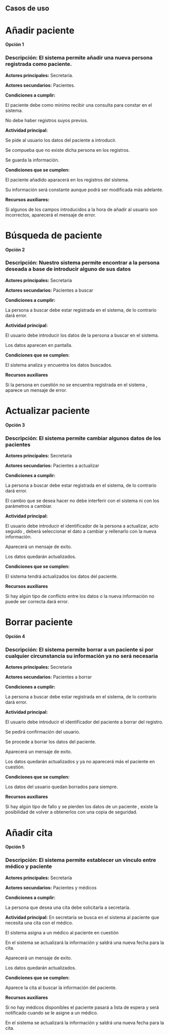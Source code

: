 ## Casos de uso
# Añadir paciente
**Opción 1**
### Descripción: El sistema permite añadir una nueva persona registrada como paciente.

**Actores principales:** Secretaría.

**Actores secundarios:** Pacientes.

 **Condiciones a cumplir:**

El paciente debe como mínimo recibir una consulta para constar en el sistema.

No debe haber registros suyos previos.

 **Actividad principal:**

Se pide al usuario los datos del paciente a introducir.

Se compueba que no existe dicha persona en los registros.

Se guarda la información.

 **Condiciones que se cumplen:**

El paciente añadido aparacerá en los registros del sistema.

Su información será constante aunque podrá ser modificada más adelante.

**Recursos auxiliares:**

Si algunos de los campos introducidos a la hora de añadir al usuario son incorrectos, aparecerá el mensaje de error.

# Búsqueda de paciente 
**Opción 2**

### Descripción: Nuestro sistema permite encontrar a la persona deseada a base de introducir alguno de sus datos

**Actores principales:** Secretaría

**Actores secundarios:** Pacientes a buscar

**Condiciones a cumplir:**

La persona a buscar debe estar registrada en el sistema, de lo contrario dará error.

**Actividad principal:**

El usuario debe introducir los datos de la persona a buscar en el sistema.

Los datos aparecen en pantalla.

**Condiciones que se cumplen:**

El sistema analiza y encuentra los datos buscados.

**Recursos auxiliares**

Si la persona en cuestión no se encuentra registrada en el sistema , aparece un mensaje de error.
# Actualizar paciente
**Opción 3**

### Descripción: El sistema permite cambiar algunos datos de los pacientes

**Actores principales:** Secretaría

**Actores secundarios:** Pacientes a actualizar

**Condiciones a cumplir:**

La persona a buscar debe estar registrada en el sistema, de lo contrario dará error.

El cambio que se desea hacer no debe interferir con el sistema ni con los parámetros a cambiar.

**Actividad principal:**

El usuario debe introducir el identificador de la persona a actualizar, acto seguido , deberá seleccionar el dato a cambiar y rellenarlo con la nueva información.

Aparecerá un mensaje de exito.

Los datos quedarán actualizados.

**Condiciones que se cumplen:**

El sistema tendrá actualizados los datos del paciente.

**Recursos auxiliares**

Si hay algún tipo de conflicto entre los datos o la nueva información no puede ser correcta dará error.

# Borrar paciente
**Opción 4**

### Descripción: El sistema permite borrar a un paciente si por cualquier circunstancia su información ya no será necesaria

**Actores principales:** Secretaría

**Actores secundarios:** Pacientes a borrar

**Condiciones a cumplir:**

La persona a buscar debe estar registrada en el sistema, de lo contrario dará error.


**Actividad principal:**

El usuario debe introducir el identificador del paciente a borrar del registro.

Se pedirá confirmación del usuario.

Se procede a borrar los datos del paciente.

Aparecerá un mensaje de exito.

Los datos quedarán actualizados y ya no aparecerá más el paciente en cuestión.

**Condiciones que se cumplen:**

Los datos del usuario quedan borrados para siempre.

**Recursos auxiliares**

Si hay algún tipo de fallo y se pierden los datos de un paciente , existe la posibilidad de volver a obtenerlos con una copia de seguridad.

# Añadir cita
**Opción 5**

### Descripción: El sistema permite establecer un vinculo entre médico y paciente

**Actores principales:** Secretaría

**Actores secundarios:** Pacientes y médicos 

**Condiciones a cumplir:**

La persona que desea una cita debe solicitarla a secretaría.


**Actividad principal:**
En secretaría se busca en el sistema al paciente que necesita una cita con el médico.

El sistema asigna a un médico al paciente en cuestión

En el sistema se actualizará la información y saldrá una nueva fecha para la cita.

Aparecerá un mensaje de exito.

Los datos quedarán actualizados.

**Condiciones que se cumplen:**

Aparece la cita al buscar la información del paciente.

**Recursos auxiliares**

Si no hay médicos disponibles el paciente pasará a lista de espera y será notificado cuando se le asigne a un médico.

En el sistema se actualizará la información y saldrá una nueva fecha para la cita.
